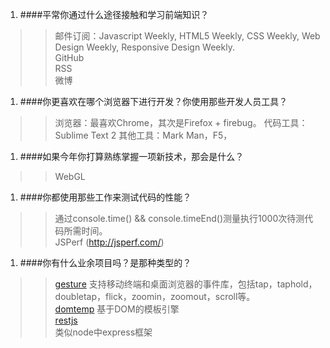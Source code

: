 1. ####平常你通过什么途径接触和学习前端知识？
>> 邮件订阅：Javascript Weekly, HTML5 Weekly, CSS Weekly, Web Design Weekly, Responsive Design Weekly.  
>> GitHub  
>> RSS  
>> 微博  

1. ####你更喜欢在哪个浏览器下进行开发？你使用那些开发人员工具？
>> 浏览器：最喜欢Chrome，其次是Firefox + firebug。
>> 代码工具：Sublime Text 2
>> 其他工具：Mark Man，F5，

1. ####如果今年你打算熟练掌握一项新技术，那会是什么？
>> WebGL

1. ####你都使用那些工作来测试代码的性能？
>> 通过console.time() && console.timeEnd()测量执行1000次待测代码所需时间。  
>> JSPerf (http://jsperf.com/)  

1. ####你有什么业余项目吗？是那种类型的？  
>>[gesture](https://github.com/lichangwei/gesture) 
>>         支持移动终端和桌面浏览器的事件库，包括tap，taphold，doubletap，flick，zoomin，zoomout，scroll等。  
>>[domtemp](https://github.com/lichangwei/domtemp) 
>>         基于DOM的模板引擎  
>>[restjs](https://github.com/lichangwei/restjs)  
>>         类似node中express框架
     